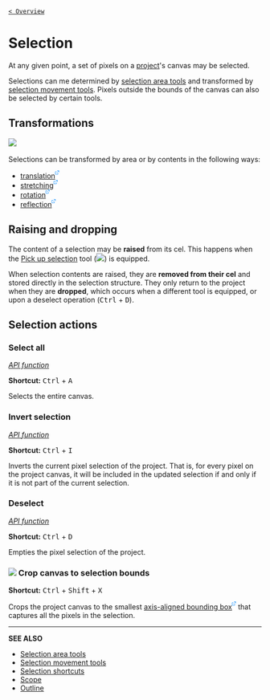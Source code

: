 [`< Overview`](./README.md)

# Selection

At any given point, a set of pixels on a [project](./project.md)'s canvas may be selected.

Selections can me determined by [selection area tools](./sel-area-tools.md) and transformed by [selection movement tools](./sel-move-tools.md). Pixels outside the bounds of the canvas can also be selected by certain tools.

## Transformations

![](./assets/graphics/selection-transformations.gif)

Selections can be transformed by area or by contents in the following ways:

* [translation![](./assets/ui/external.png)](https://en.wikipedia.org/wiki/Translation_(geometry))
* [stretching![](./assets/ui/external.png)](https://en.wikipedia.org/wiki/Scaling_(geometry))
* [rotation![](./assets/ui/external.png)](https://en.wikipedia.org/wiki/Rotation_(mathematics))
* [reflection![](./assets/ui/external.png)](https://en.wikipedia.org/wiki/Reflection_(mathematics))

## Raising and dropping

The content of a selection may be **raised** from its cel. This happens when the [Pick up selection](./sel-move-tools.md#pick-up-selection) tool (![](https://raw.githubusercontent.com/stipple-effect/stipple-effect/master/res/icons/pick_up_selection.png)) is equipped.

When selection contents are raised, they are **removed from their cel** and stored directly in the selection structure. They only return to the project when they are **dropped**, which occurs when a different tool is equipped, or upon a deselect operation (<kbd>Ctrl</kbd> + <kbd>D</kbd>).

## Selection actions

### Select all

[*API function*](../api/project.md#select_all)

**Shortcut:** <kbd>Ctrl</kbd> + <kbd>A</kbd>

Selects the entire canvas.

### Invert selection

[*API function*](../api/project.md#invert_selection)

**Shortcut:** <kbd>Ctrl</kbd> + <kbd>I</kbd>

Inverts the current pixel selection of the project. That is, for every pixel on the project canvas, it will be included in the updated selection if and only if it is not part of the current selection.

### Deselect

[*API function*](../api/project.md#deselect)

**Shortcut:** <kbd>Ctrl</kbd> + <kbd>D</kbd>

Empties the pixel selection of the project.

### ![](https://raw.githubusercontent.com/stipple-effect/stipple-effect/master/res/icons/crop_to_selection.png) Crop canvas to selection bounds

**Shortcut:** <kbd>Ctrl</kbd> + <kbd>Shift</kbd> + <kbd>X</kbd>

Crops the project canvas to the smallest [axis-aligned bounding box![](./assets/ui/external.png)](https://en.wikipedia.org/wiki/Minimum_bounding_box#Axis-aligned_minimum_bounding_box) that captures all the pixels in the selection.

---

**SEE ALSO**

* [Selection area tools](./sel-area-tools.md)
* [Selection movement tools](./sel-move-tools.md)
* [Selection shortcuts](./shortcuts.md#selection)
* [Scope](./scope.md)
* [Outline](./outline.md)
